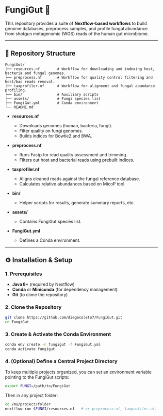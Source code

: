 # FungiGut 🍄

This repository provides a suite of **Nextflow-based workflows** to build genome databases, preprocess samples, and profile fungal abundance from shotgun metagenomic (WGS) reads of the human gut microbiome.

---

## 📂 Repository Structure

```
FungiGut/
├── resources.nf        # Workflow for downloading and indexing host, bacteria and fungal genomes.
├── preprocess.nf       # Workflow for quality control filtering and host/bac reads removal.
├── taxprofiler.nf      # Workflow for alignment and fungal abundance profiling.
├── bin/                # Auxiliary scripts
├── assets/             # Fungi species list
├── FungiGut.yml        # Conda environment
└── README.md   
```

- **resources.nf**  
  - Downloads genomes (human, bacteria, fungi).
  - Filter quality on fungi genomes.  
  - Builds indices for Bowtie2 and BWA.  

- **preprocess.nf**  
  - Runs Fastp for read quality assessment and trimming.  
  - Filters out host and bacterial reads using prebuilt indices.  

- **taxprofiler.nf**  
  - Aligns cleaned reads against the fungal reference database.  
  - Calculates relative abundances based on MicoP tool.  

- **bin/**  
  - Helper scripts for results, generate summary reports, etc.  

- **assets/**  
  - Contains FungiGut species list.  

- **FungiGut.yml**  
  - Defines a Conda environment.

---

## ⚙️ Installation & Setup

### 1. Prerequisites

- **Java 8+** (required by Nextflow)  
- **Conda** or **Miniconda** (for dependency management)  
- **Git** (to clone the repository)

### 2. Clone the Repository

```bash
git clone https://github.com/diegocoleto7/FungiGut.git
cd FungiGut
```
### 3. Create & Activate the Conda Environment

```bash
conda env create -n fungigut -f FungiGut.yml
conda activate fungigut
```
### 4. (Optional) Define a Central Project Directory

To keep multiple projects organized, you can set an environment variable pointing to the FungiGut scripts:
```bash
export FUNGI=/path/to/FungiGut
```
Then in any project folder:
```bash
cd /my/project/folder
nextflow run $FUNGI/resources.nf   # or preprocess.nf, taxprofiler.nf...
```

